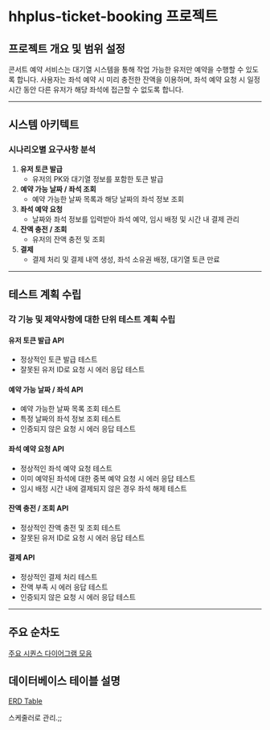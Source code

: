 # hhplus-ticket-booking 프로젝트

## 프로젝트 개요 및 범위 설정

콘서트 예약 서비스는 대기열 시스템을 통해 작업 가능한 유저만 예약을 수행할 수 있도록 합니다. 사용자는 좌석 예약 시 미리 충전한 잔액을 이용하며, 좌석 예약 요청 시 일정 시간 동안 다른 유저가 해당 좌석에 접근할 수 없도록 합니다.

---

## 시스템 아키텍트

### 시나리오별 요구사항 분석

1. **유저 토큰 발급**
    - 유저의 PK와 대기열 정보를 포함한 토큰 발급
2. **예약 가능 날짜 / 좌석 조회**
    - 예약 가능한 날짜 목록과 해당 날짜의 좌석 정보 조회
3. **좌석 예약 요청**
    - 날짜와 좌석 정보를 입력받아 좌석 예약, 임시 배정 및 시간 내 결제 관리
4. **잔액 충전 / 조회**
    - 유저의 잔액 충전 및 조회
5. **결제**
    - 결제 처리 및 결제 내역 생성, 좌석 소유권 배정, 대기열 토큰 만료

---

## 테스트 계획 수립

### 각 기능 및 제약사항에 대한 단위 테스트 계획 수립

#### 유저 토큰 발급 API
- 정상적인 토큰 발급 테스트
- 잘못된 유저 ID로 요청 시 에러 응답 테스트

#### 예약 가능 날짜 / 좌석 API
- 예약 가능한 날짜 목록 조회 테스트
- 특정 날짜의 좌석 정보 조회 테스트
- 인증되지 않은 요청 시 에러 응답 테스트

#### 좌석 예약 요청 API
- 정상적인 좌석 예약 요청 테스트
- 이미 예약된 좌석에 대한 중복 예약 요청 시 에러 응답 테스트
- 임시 배정 시간 내에 결제되지 않은 경우 좌석 해제 테스트

#### 잔액 충전 / 조회 API
- 정상적인 잔액 충전 및 조회 테스트
- 잘못된 유저 ID로 요청 시 에러 응답 테스트

#### 결제 API
- 정상적인 결제 처리 테스트
- 잔액 부족 시 에러 응답 테스트
- 인증되지 않은 요청 시 에러 응답 테스트

---

## 주요 순차도 
[주요 시퀀스 다이어그램 모음](sequence_diagrams.md)

## 데이터베이스 테이블 설명
[ERD Table](erd_table.md)


스케줄러로 관리.;;
